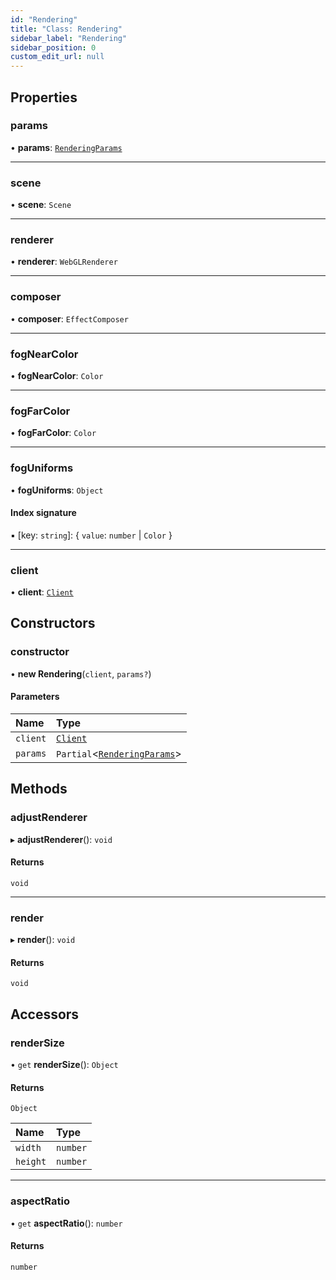 ```yaml
---
id: "Rendering"
title: "Class: Rendering"
sidebar_label: "Rendering"
sidebar_position: 0
custom_edit_url: null
---
```


## Properties

### params

• **params**: [`RenderingParams`](../modules.md#renderingparams-4)

___

### scene

• **scene**: `Scene`

___

### renderer

• **renderer**: `WebGLRenderer`

___

### composer

• **composer**: `EffectComposer`

___

### fogNearColor

• **fogNearColor**: `Color`

___

### fogFarColor

• **fogFarColor**: `Color`

___

### fogUniforms

• **fogUniforms**: `Object`

#### Index signature

▪ [key: `string`]: { `value`: `number` \| `Color`  }

___

### client

• **client**: [`Client`](Client.md)

## Constructors

### constructor

• **new Rendering**(`client`, `params?`)

#### Parameters

| Name | Type |
| :------ | :------ |
| `client` | [`Client`](Client.md) |
| `params` | `Partial`<[`RenderingParams`](../modules.md#renderingparams-4)\> |

## Methods

### adjustRenderer

▸ **adjustRenderer**(): `void`

#### Returns

`void`

___

### render

▸ **render**(): `void`

#### Returns

`void`

## Accessors

### renderSize

• `get` **renderSize**(): `Object`

#### Returns

`Object`

| Name | Type |
| :------ | :------ |
| `width` | `number` |
| `height` | `number` |

___

### aspectRatio

• `get` **aspectRatio**(): `number`

#### Returns

`number`
